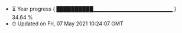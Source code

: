 - ⏳ Year progress { ██████████▁▁▁▁▁▁▁▁▁▁▁▁▁▁▁▁▁▁▁▁ } 34.64 %
- ⏰ Updated on Fri, 07 May 2021 10:24:07 GMT


